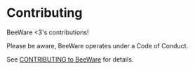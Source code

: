 # Contributing

BeeWare <3's contributions!

Please be aware, BeeWare operates under a Code of Conduct.

See [CONTRIBUTING to BeeWare](http://beeware.org/contributing) for details.
